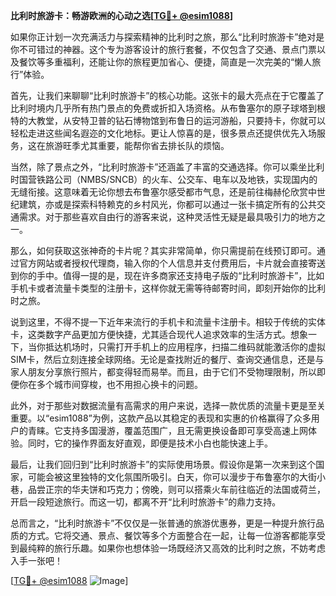 **比利时旅游卡：畅游欧洲的心动之选[[TG💪+ @esim1088](https://t.me/s/esim1088)]**

如果你正计划一次充满活力与探索精神的比利时之旅，那么“比利时旅游卡”绝对是你不可错过的神器。这个专为游客设计的旅行套餐，不仅包含了交通、景点门票以及餐饮等多重福利，还能让你的旅程更加省心、便捷，简直是一次完美的“懒人旅行”体验。

首先，让我们来聊聊“比利时旅游卡”的核心功能。这张卡的最大亮点在于它覆盖了比利时境内几乎所有热门景点的免费或折扣入场资格。从布鲁塞尔的原子球塔到根特的大教堂，从安特卫普的钻石博物馆到布鲁日的运河游船，只要持卡，你就可以轻松走进这些闻名遐迩的文化地标。更让人惊喜的是，很多景点还提供优先入场服务，这在旅游旺季尤其重要，能帮你省去排长队的烦恼。

当然，除了景点之外，“比利时旅游卡”还涵盖了丰富的交通选择。你可以乘坐比利时国营铁路公司（NMBS/SNCB）的火车、公交车、电车以及地铁，实现国内的无缝衔接。这意味着无论你想去布鲁塞尔感受都市气息，还是前往梅赫伦欣赏中世纪建筑，亦或是探索科特赖克的乡村风光，你都可以通过一张卡搞定所有的公共交通需求。对于那些喜欢自由行的游客来说，这种灵活性无疑是最具吸引力的地方之一。

那么，如何获取这张神奇的卡片呢？其实非常简单，你只需提前在线预订即可。通过官方网站或者授权代理商，输入你的个人信息并支付费用后，卡片就会直接寄送到你的手中。值得一提的是，现在许多商家还支持电子版的“比利时旅游卡”，比如手机卡或者流量卡类型的注册卡，这样你就无需等待邮寄时间，即刻开始你的比利时之旅。

说到这里，不得不提一下近年来流行的手机卡和流量卡注册卡。相较于传统的实体卡，这类数字产品更加方便快捷，尤其适合现代人追求效率的生活方式。想象一下，当你抵达机场时，只需打开手机上的应用程序，扫描二维码就能激活你的虚拟SIM卡，然后立刻连接全球网络。无论是查找附近的餐厅、查询交通信息，还是与家人朋友分享旅行照片，都变得轻而易举。而且，由于它们不受物理限制，所以即便你在多个城市间穿梭，也不用担心换卡的问题。

此外，对于那些对数据流量有高需求的用户来说，选择一款优质的流量卡更是至关重要。以“esim1088”为例，这款产品以其稳定的表现和实惠的价格赢得了众多用户的青睐。它支持多国漫游，覆盖范围广，且无需更换设备即可享受高速上网体验。同时，它的操作界面友好直观，即便是技术小白也能快速上手。

最后，让我们回归到“比利时旅游卡”的实际使用场景。假设你是第一次来到这个国家，可能会被这里独特的文化氛围所吸引。白天，你可以漫步于布鲁塞尔的大街小巷，品尝正宗的华夫饼和巧克力；傍晚，则可以搭乘火车前往临近的法国或荷兰，开启一段短途旅行。而这一切，都离不开“比利时旅游卡”的鼎力支持。

总而言之，“比利时旅游卡”不仅仅是一张普通的旅游优惠券，更是一种提升旅行品质的方式。它将交通、景点、餐饮等多个方面整合在一起，让每一位游客都能享受到最纯粹的旅行乐趣。如果你也想体验一场既经济又高效的比利时之旅，不妨考虑入手一张吧！

[[TG💪+ @esim1088](https://t.me/s/esim1088) ![Image](https://i.postimg.cc/4NQfJmqS/Snipaste-2025-05-13-00-14-12.png)]